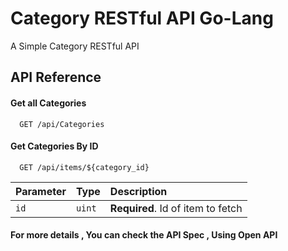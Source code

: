 
# Category RESTful API Go-Lang

A Simple Category RESTful API 


## API Reference

#### Get all Categories

```http
  GET /api/Categories
```

#### Get Categories By ID

```http
  GET /api/items/${category_id}
```

| Parameter | Type     | Description                       |
| :-------- | :------- | :-------------------------------- |
| `id`      | `uint` | **Required**. Id of item to fetch |


#### For more details , You can check the API Spec , Using Open API

